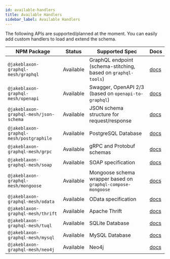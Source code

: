 ```yaml
---
id: available-handlers
title: Available Handlers
sidebar_label: Available Handlers
---
```


The following APIs are supported/planned at the moment. You can easily add custom handlers to load and extend the schema.

| NPM Package                  | Status    | Supported Spec                                                     | Docs                           |
| ---------------------------- | --------- | ------------------------------------------------------------------ | ------------------------------ |
| `@jakeblaxon-graphql-mesh/graphql`      | Available | GraphQL endpoint (schema-stitching, based on `graphql-tools`) | [docs](/docs/handlers/graphql)      |
| `@jakeblaxon-graphql-mesh/openapi`      | Available | Swagger, OpenAPI 2/3 (based on `openapi-to-graphql`)               | [docs](/docs/handlers/openapi)      |
| `@jakeblaxon-graphql-mesh/json-schema`  | Available | JSON schema structure for request/response                         | [docs](/docs/handlers/json-schema)  |
| `@jakeblaxon-graphql-mesh/postgraphile` | Available | PostgreSQL Database                                           | [docs](/docs/handlers/postgraphile) |
| `@jakeblaxon-graphql-mesh/grpc`         | Available | gRPC and Protobuf schemas                                          | [docs](/docs/handlers/grpc)         |
| `@jakeblaxon-graphql-mesh/soap`         | Available | SOAP specification                                                 | [docs](/docs/handlers/soap)         |
| `@jakeblaxon-graphql-mesh/mongoose`     | Available | Mongoose schema wrapper based on `graphql-compose-mongoose`        | [docs](/docs/handlers/mongoose)     |
| `@jakeblaxon-graphql-mesh/odata`        | Available       | OData specification                                                | [docs](/docs/handlers/odata)                           |
| `@jakeblaxon-graphql-mesh/thrift`        | Available       | Apache Thrift                                                | [docs](/docs/handlers/thrift)                           |
| `@jakeblaxon-graphql-mesh/tuql`        | Available       | SQLite Database                                                | [docs](/docs/handlers/tuql)                           |
| `@jakeblaxon-graphql-mesh/mysql`        | Available       | MySQL Database                                                | [docs](/docs/handlers/tuql)                           |
| `@jakeblaxon-graphql-mesh/neo4j`        | Available       | Neo4j                                                 | [docs](/docs/handlers/neo4j)                           |
